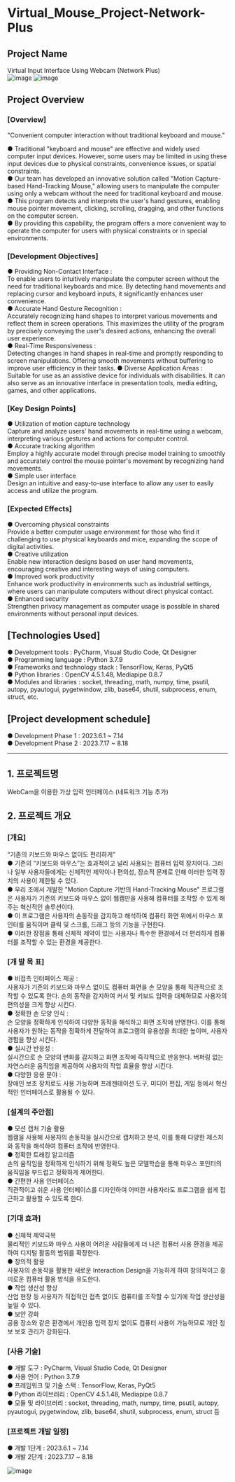 # Virtual_Mouse_Project-Network-Plus

## Project Name  
Virtual Input Interface Using Webcam (Network Plus)  
![image](https://github.com/KimDaeYoung42/Virtual_Mouse_Project-Network-Plus/assets/130177839/543c13ae-785e-40e0-8d3e-bb67d4ca5507)
![image](https://github.com/KimDaeYoung42/Virtual_Mouse_Project-Network-Plus/assets/130177839/fa8a4348-474f-47ef-bee4-27110bf7b013)


## Project Overview  
### [Overview]  
"Convenient computer interaction without traditional keyboard and mouse."

● Traditional "keyboard and mouse" are effective and widely used computer input devices. However, some users may be limited in using these input devices due to physical constraints, convenience issues, or spatial constraints.   
● Our team has developed an innovative solution called "Motion Capture-based Hand-Tracking Mouse," allowing users to manipulate the computer using only a webcam without the need for traditional keyboard and mouse.   
● This program detects and interprets the user's hand gestures, enabling mouse pointer movement, clicking, scrolling, dragging, and other functions on the computer screen.  
● By providing this capability, the program offers a more convenient way to operate the computer for users with physical constraints or in special environments.  

### [Development Objectives]
● Providing Non-Contact Interface :    
To enable users to intuitively manipulate the computer screen without the need for traditional keyboards and mice. By detecting hand movements and replacing cursor and keyboard inputs, it significantly enhances user convenience.    
● Accurate Hand Gesture Recognition :    
Accurately recognizing hand shapes to interpret various movements and reflect them in screen operations. This maximizes the utility of the program by precisely conveying the user's desired actions, enhancing the overall user experience.    
● Real-Time Responsiveness :    
Detecting changes in hand shapes in real-time and promptly responding to screen manipulations. Offering smooth movements without buffering to improve user efficiency in their tasks.
● Diverse Application Areas :    
Suitable for use as an assistive device for individuals with disabilities. It can also serve as an innovative interface in presentation tools, media editing, games, and other applications.    

### [Key Design Points]  

● Utilization of motion capture technology    
 Capture and analyze users' hand movements in real-time using a webcam, interpreting various gestures and actions for computer control.  
● Accurate tracking algorithm   
 Employ a highly accurate model through precise model training to smoothly and accurately control the mouse pointer's movement by recognizing hand movements.  
● Simple user interface   
 Design an intuitive and easy-to-use interface to allow any user to easily access and utilize the program.  

### [Expected Effects]  

● Overcoming physical constraints    
 Provide a better computer usage environment for those who find it challenging to use physical keyboards and mice, expanding the scope of digital activities.  
● Creative utilization   
 Enable new interaction designs based on user hand movements, encouraging creative and interesting ways of using computers.  
● Improved work productivity   
 Enhance work productivity in environments such as industrial settings, where users can manipulate computers without direct physical contact.  
● Enhanced security    
 Strengthen privacy management as computer usage is possible in shared environments without personal input devices.  

## [Technologies Used]  

● Development tools : PyCharm, Visual Studio Code, Qt Designer  
● Programming language : Python 3.7.9  
● Frameworks and technology stack : TensorFlow, Keras, PyQt5  
● Python libraries : OpenCV 4.5.1.48, Mediapipe 0.8.7  
● Modules and libraries : socket, threading, math, numpy, time, psutil, autopy, pyautogui, pygetwindow, zlib, base64, shutil, subprocess, enum, struct, etc.  

## [Project development schedule]    
● Development Phase 1 : 2023.6.1 ~ 7.14    
● Development Phase 2 : 2023.7.17 ~ 8.18    

------------------------------------
## 1. 프로젝트명  
WebCam을 이용한 가상 입력 인터페이스 (네트워크 기능 추가)      

## 2. 프로젝트 개요   
### [개요]  
“기존의 키보드와 마우스 없이도 편리하게”  
● 기존의 “키보드와 마우스”는 효과적이고 널리 사용되는 컴퓨터 입력 장치이다. 그러나 일부 사용자들에게는 신체적인 제약이나 편의성, 장소적 문제로 인해 이러한 입력 장치의 사용이 제한될 수 있다.   
● 우리 조에서 개발한 "Motion Capture 기반의 Hand-Tracking Mouse" 프로그램은 사용자가 기존의 키보드와 마우스 없이 웹캠만을 사용해 컴퓨터를 조작할 수 있게 해주는 혁신적인 솔루션이다.  
● 이 프로그램은 사용자의 손동작을 감지하고 해석하여 컴퓨터 화면 위에서 마우스 포인터를 움직이며 클릭 및 스크롤, 드래그 등의 기능을 구현한다.  
● 이러한 장점을 통해 신체적 제약이 있는 사용자나 특수한 환경에서 더 편리하게 컴퓨터를 조작할 수 있는 환경을 제공한다.  

### [개 발 목 표]
● 비접촉 인터페이스 제공 :    
사용자가 기존의 키보드와 마우스 없이도 컴퓨터 화면을 손 모양을 통해 직관적으로 조작할 수 있도록 한다. 손의 동작을 감지하여 커서 및 키보드 입력을 대체하므로 사용자의 편의성을 크게 향상 시킨다.    
● 정확한 손 모양 인식 :     
손 모양을 정확하게 인식하여 다양한 동작을 해석하고 화면 조작에 반영한다. 이를 통해 사용자가 원하는 동작을 정확하게 전달하여 프로그램의 유용성을 최대한 높이며, 사용자 경험을 향상 시킨다.    
● 실시간 반응성 :     
실시간으로 손 모양의 변화를 감지하고 화면 조작에 즉각적으로 반응한다. 버퍼링 없는 자연스러운 움직임을 제공하여 사용자의 작업 효율을 향상 시킨다.    
● 다양한 응용 분야 :     
장애인 보조 장치로도 사용 가능하며 프레젠테이션 도구, 미디어 편집, 게임 등에서 혁신적인 인터페이스로 활용될 수 있다.    

### [설계의 주안점]  
● 모션 캡처 기술 활용   
 웹캠을 사용해 사용자의 손동작을 실시간으로 캡처하고 분석, 이를 통해 다양한 제스처와 동작을 해석하여 컴퓨터 조작에 반영한다.  
● 정확한 트래킹 알고리즘    
 손의 움직임을 정확하게 인식하기 위해 정확도 높은 모델학습을 통해 마우스 포인터의 움직임을 부드럽고 정확하게 제어한다.   
● 간편한 사용 인터페이스    
 직관적이고 쉬운 사용 인터페이스를 디자인하여 어떠한 사용자라도 프로그램을 쉽게 접근하고 활용할 수 있도록 한다.  

### [기대 효과]  
● 신체적 제약극복   
 물리적인 키보드와 마우스 사용이 어려운 사람들에게 더 나은 컴퓨터 사용 환경을 제공하여 디지털 활동의 범위를 확장한다.  
● 창의적 활용   
 사용자의 손동작을 활용한 새로운 Interaction Design을 가능하게 하여 창의적이고 흥미로운 컴퓨터 활용 방식을 유도한다.  
● 작업 생산성 향상   
 산업 현장 등 사용자가 직접적인 접촉 없이도 컴퓨터를 조작할 수 있기에 작업 생산성을 높일 수 있다.   
● 보안 강화   
 공용 장소와 같은 환경에서 개인용 입력 장치 없이도 컴퓨터 사용이 가능하므로 개인 정보 보호 관리가 강화된다.  

### [사용 기술]  
● 개발 도구 : PyCharm, Visual Studio Code, Qt Designer  
● 사용 언어 : Python 3.7.9   
● 프레임워크 및 기술 스택 : TensorFlow, Keras, PyQt5  
● Python 라이브러리 : OpenCV 4.5.1.48, Mediapipe 0.8.7   
● 모듈 및 라이브러리 : socket, threading, math, numpy, time, psutil, autopy, pyautogui, pygetwindow, zlib, base64, shutil, subprocess, enum, struct 등  

### [프로젝트 개발 일정]
● 개발 1단계 : 2023.6.1 ~ 7.14   
● 개발 2단계 : 2023.7.17 ~ 8.18   

![image](https://github.com/KimDaeYoung42/Virtual_Mouse_Project-Network-Plus/assets/130177839/469ecdf4-cf13-4169-94fb-8c253d059960)

